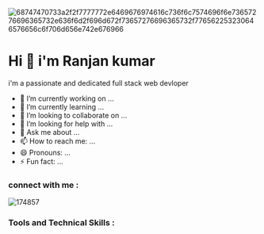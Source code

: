   ![68747470733a2f2f7777772e6469676974616c736f6c7574696f6e73657276696365732e636f6d2f696d672f73657276696365732f776562253230646576656c6f706d656e742e676966](https://user-images.githubusercontent.com/107936455/203690603-726e50ce-2cf6-4b62-82ee-d51ed9100f05.gif)

  # Hi 👋 i'm Ranjan kumar 
   
 
   
   i'm a passionate and dedicated full stack web devloper
   
- 🔭 I’m currently working on ...
- 🌱 I’m currently learning ...           
- 👯 I’m looking to collaborate on ...      
- 🤔 I’m looking for help with ...
- 💬 Ask me about ...
- 📫 How to reach me: ...
- 😄 Pronouns: ...
- ⚡ Fun fact: ...

### connect with me :

![174857](https://user-images.githubusercontent.com/107936455/203693630-2909d528-e353-4269-8c61-aa8cd51d88ae.png)

### Tools and Technical Skills :





